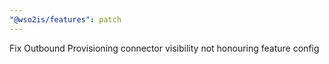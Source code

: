```yaml
---
"@wso2is/features": patch
---
```


Fix Outbound Provisioning connector visibility not honouring feature config
